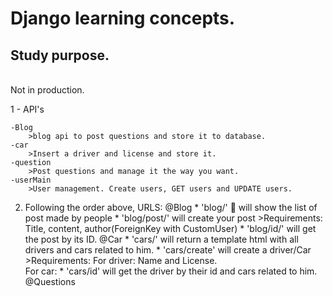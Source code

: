 # Django learning concepts.

## Study purpose. 

<br> Not in production. </br>

1 - API's

    -Blog
        >blog api to post questions and store it to database.
    -car
        >Insert a driver and license and store it.
    -question
        >Post questions and manage it the way you want.
    -userMain
        >User management. Create users, GET users and UPDATE users.

2. Following the order above, URLS:
    @Blog
        * 'blog/' 📰 will show the list of post made by people
        * 'blog/post/' will create your post
            >Requirements: Title, content, author(ForeignKey with CustomUser)
        * 'blog/id/' will get the post by its ID.
    @Car
        * 'cars/' will return a template html with all drivers and cars related to him.
        * 'cars/create' will create a driver/Car
            >Requirements: For driver: Name and License. <br>For car:
        * 'cars/id' will get the driver by their id and cars related to him.
    @Questions